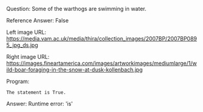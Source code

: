 Question: Some of the warthogs are swimming in water.

Reference Answer: False

Left image URL: https://media.vam.ac.uk/media/thira/collection_images/2007BP/2007BP0895_jpg_ds.jpg

Right image URL: https://images.fineartamerica.com/images/artworkimages/mediumlarge/1/wild-boar-foraging-in-the-snow-at-dusk-kollenbach.jpg

Program:

```
The statement is True.
```
Answer: Runtime error: 'is'

